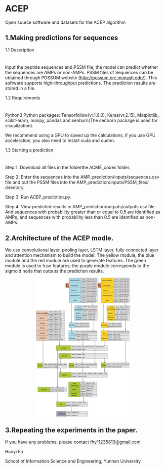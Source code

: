 # ACEP
Open source software and datasets for the ACEP algorithm

1.Making predictions for sequences
---
1.1 Description
#
Input the peptide sequences and PSSM file, the model can predict whether the sequences are AMPs or non-AMPs. PSSM files of Sequences can be obtained through POSSUM website (http://possum.erc.monash.edu/). This software supports high-throughput predictions. The prediction results are stored in a file.

1.2 Requirements
#
Python3
Python packages: Tensorfollow(vr.1.6.0), Keras(vr.2.15), Matplotlib, scikit-learn, numpy, pandas and senborn(The senborn package is used for visualization).

We recommend using a GPU to speed up the calculations; if you use GPU acceleration, you also need to install cuda and cudnn.

1.3 Starting a prediction
#
Step 1. Download all files in the folderthe ACME_codes folder. 

Step 2. Enter the sequences into the AMP_prediction/inputs/sequences.csv file and put the PSSM files into the AMP_prediction/inputs/PSSM_files/ directory.

Step 3. Run ACEP_prediction.py.

Step 4. View predicted results in AMP_prediction/outputs/outputs.csv file. And sequences with probability greater than or equal to 0.5 are identified as AMPs, and sequences with probability less than 0.5 are identified as non-AMPs.

2.Architecture of the ACEP modle.
-

We use convolutional layer, pooling layer, LSTM layer, fully connected layer and attention mechanism to build the model.
The yellow module, the blue module and the red module are used to generate features. The green module is used to fuse features; the purple module corresponds to the sigmoid node that outputs the prediction results.

<div align=center><img width="60%" height="60%" alt="Model_Structure" src="https://raw.githubusercontent.com/Fuhaoyi/ACEP/master/model_structure.png"/></div>


3.Repeating the experiments in the paper.
-






If you have any problems, please contact fhy11235813@gmail.com

Haoyi Fu

School of Information Science and Engineering, Yunnan University


